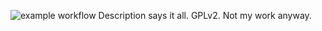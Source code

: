 ![example workflow](https://github.com/github/docs/actions/workflows/c-cpp.yml/badge.svg)
Description says it all. GPLv2. Not my work anyway.
